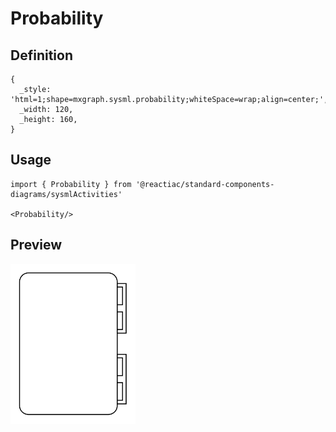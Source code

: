 # Probability

## Definition

```
{
  _style: 'html=1;shape=mxgraph.sysml.probability;whiteSpace=wrap;align=center;',
  _width: 120,
  _height: 160,
}
```

## Usage

```
import { Probability } from '@reactiac/standard-components-diagrams/sysmlActivities'

<Probability/>
```

## Preview

<img src="./probability.png" width="200"/>
